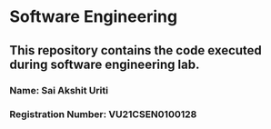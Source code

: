 # Software Engineering
## This repository contains the code executed during software engineering lab.

### Name: Sai Akshit Uriti
### Registration Number: VU21CSEN0100128
